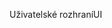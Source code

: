 <span data-ttu-id="7201c-101">Uživatelské rozhraní</span><span class="sxs-lookup"><span data-stu-id="7201c-101">UI</span></span>
